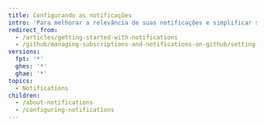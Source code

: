 ```yaml
---
title: Configurando as notificações
intro: 'Para melhorar a relevância de suas notificações e simplificar seu fluxo de trabalho de triagem, configure suas notificações para corresponder às suas prioridades.'
redirect_from:
  - /articles/getting-started-with-notifications
  - /github/managing-subscriptions-and-notifications-on-github/setting-up-notifications
versions:
  fpt: '*'
  ghes: '*'
  ghae: '*'
topics:
  - Notifications
children:
  - /about-notifications
  - /configuring-notifications
---
```


